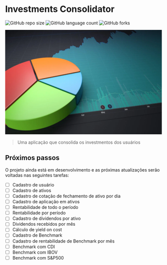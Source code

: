 # Investments Consolidator

![GitHub repo size](https://img.shields.io/github/repo-size/PedroHRamos/investments-consolidator?style=for-the-badge)
![GitHub language count](https://img.shields.io/github/languages/count/PedroHRamos/investments-consolidator?style=for-the-badge)
![GitHub forks](https://img.shields.io/github/forks/PedroHRamos/investments-consolidator?style=for-the-badge)

<img src="RepositoryAssets/investments.png" alt="Exemplo imagem">

>Uma aplicação que consolida os investmentos dos usuários

## Próximos passos

O projeto ainda está em desenvolvimento e as próximas atualizações serão voltadas nas seguintes tarefas:

- [ ] Cadastro de usuário
- [ ] Cadastro de ativos
- [ ] Cadastro de cotação de fechamento de ativo por dia
- [ ] Cadastro de aplicação em ativos
- [ ] Rentabilidade de todo o período
- [ ] Rentabilidade por período
- [ ] Cadastro de dividendos por ativo
- [ ] Dividendos recebidos por mês
- [ ] Cálculo de yield on cost
- [ ] Cadastro de Benchmark
- [ ] Cadastro de rentabilidade de Benchmark por mês
- [ ] Benchmark com CDI
- [ ] Benchmark com IBOV
- [ ] Benchmark com S&P500
